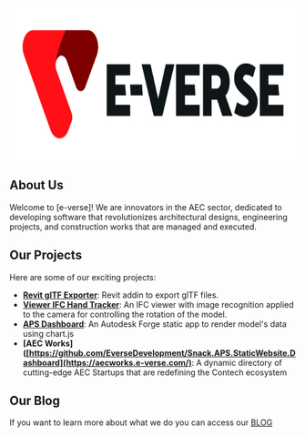 <p align="center" width="100%">
    <a href="https://www.e-verse.com/">
    <img src="https://github.com/EverseDevelopment/DynaForge/blob/main/Assets/e-verse_logo_no%20slogan.jpg" width="732" height="271" align="center">
    </a>
</p>

## About Us
Welcome to [e-verse]! We are innovators in the AEC sector, dedicated to developing software that revolutionizes architectural designs, engineering projects, and construction works that are managed and executed.

## Our Projects
Here are some of our exciting projects:

- **[Revit glTF Exporter](https://github.com/EverseDevelopment/revit-glTF-exporter)**: Revit addin to export glTF files.
- **[Viewer IFC Hand Tracker](https://github.com/EverseDevelopment/Snack.Viewer.IFC-Handtracker)**: An IFC viewer with image recognition applied to the camera for controlling the rotation of the model.
- **[APS Dashboard](https://github.com/EverseDevelopment/Snack.APS.StaticWebsite.Dashboard)**: An Autodesk Forge static app to render model's data using chart.js
- **[AEC Works]([https://github.com/EverseDevelopment/Snack.APS.StaticWebsite.Dashboard](https://aecworks.e-verse.com/)**: A dynamic directory of cutting-edge AEC Startups that are redefining the Contech ecosystem

## Our Blog
If you want to learn more about what we do you can access our [BLOG](https://e-verse.com/blog-articles/)

